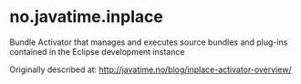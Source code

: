 # no.javatime.inplace
Bundle Activator that manages and executes source bundles and plug-ins contained in the Eclipse development instance

Originally described at: http://javatime.no/blog/inplace-activator-overview/

